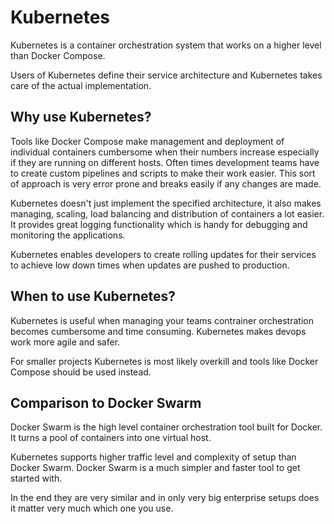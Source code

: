 # Kubernetes

Kubernetes is a container orchestration system that works on a higher level than Docker Compose.

Users of Kubernetes define their service architecture and Kubernetes takes care of the actual implementation.

## Why use Kubernetes?

Tools like Docker Compose make management and deployment of individual containers cumbersome when their numbers increase especially if they are running on different hosts. Often times development teams have to create custom pipelines and scripts to make their work easier. This sort of approach is very error prone and breaks easily if any changes are made.

Kubernetes doesn't just implement the specified architecture, it also makes managing, scaling, load balancing and distribution of containers a lot easier. It provides great logging functionality which is handy for debugging and monitoring the applications.

Kubernetes enables developers to create rolling updates for their services to achieve low down times when updates are pushed to production.

## When to use Kubernetes?

Kubernetes is useful when managing your teams contrainer orchestration becomes cumbersome and time consuming. Kubernetes makes devops work more agile and safer.

For smaller projects Kubernetes is most likely overkill and tools like Docker Compose should be used instead.

## Comparison to Docker Swarm

Docker Swarm is the high level container orchestration tool built for Docker. It turns a pool of containers into one virtual host.

Kubernetes supports higher traffic level and complexity of setup than Docker Swarm. Docker Swarm is a much simpler and faster tool to get started with.

In the end they are very similar and in only very big enterprise setups does it matter very much which one you use.
